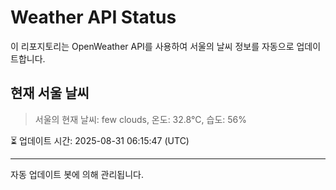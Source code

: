 
# Weather API Status

이 리포지토리는 OpenWeather API를 사용하여 서울의 날씨 정보를 자동으로 업데이트합니다.

## 현재 서울 날씨
> 서울의 현재 날씨: few clouds, 온도: 32.8°C, 습도: 56%

⏳ 업데이트 시간: 2025-08-31 06:15:47 (UTC)

---
자동 업데이트 봇에 의해 관리됩니다.
